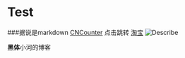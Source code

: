 # Test
###据说是markdown
[CNCounter](http://www.baidu.com)
<a name="link">点击跳转</a>
<a href="http://www.taobao.com">淘宝</a>
![Describe](http://avatar.csdn.net/4/9/C/1_renfufei.jpg)

**黑体**小河的博客
